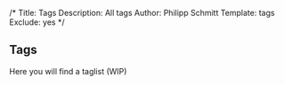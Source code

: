 /*
Title: Tags
Description: All tags 
Author: Philipp Schmitt
Template: tags 
Exclude: yes 
*/

## Tags

Here you will find a taglist (WIP)
